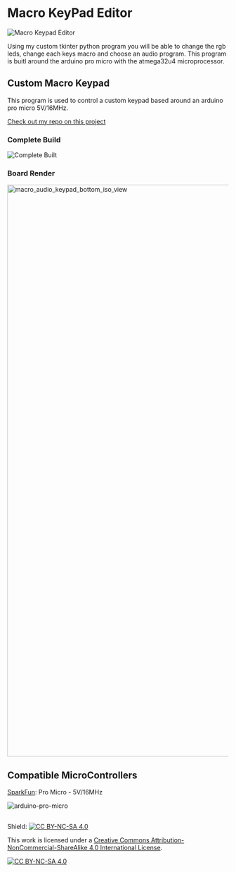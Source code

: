 # Macro KeyPad Editor
 ![Macro Keypad Editor](https://github.com/user-attachments/assets/6b39275b-2a66-43d9-a6f2-f7e2a1e00d91)
 
Using my custom tkinter python program you will be able to change the rgb leds, change each keys macro and choose an audio program. This program is buitl around the arduino pro micro with the atmega32u4 microprocessor.

## Custom Macro Keypad
This program is used to control a custom keypad based around an arduino pro micro 5V/16MHz.

[Check out my repo on this project](https://github.com/Bryan-98/audio-macro-keypad)

### Complete Build
![Complete Built](https://github.com/user-attachments/assets/29a8a2ae-1ed0-4170-b30f-0eed62e24b8b)

### Board Render
<img width="2364" height="1298" alt="macro_audio_keypad_bottom_iso_view" src="https://github.com/user-attachments/assets/e6dd9b54-63cc-4b78-ab7e-06abc86c5d15" />

## Compatible MicroControllers
[SparkFun](https://www.sparkfun.com/pro-micro-5v-16mhz.html): Pro Micro - 5V/16MHz

![arduino-pro-micro](https://github.com/user-attachments/assets/5126ff0e-80ba-4592-8363-61321c2f1908)

##
 
Shield: [![CC BY-NC-SA 4.0][cc-by-nc-sa-shield]][cc-by-nc-sa]

This work is licensed under a
[Creative Commons Attribution-NonCommercial-ShareAlike 4.0 International License][cc-by-nc-sa].

[![CC BY-NC-SA 4.0][cc-by-nc-sa-image]][cc-by-nc-sa]

[cc-by-nc-sa]: http://creativecommons.org/licenses/by-nc-sa/4.0/
[cc-by-nc-sa-image]: https://licensebuttons.net/l/by-nc-sa/4.0/88x31.png
[cc-by-nc-sa-shield]: https://img.shields.io/badge/License-CC%20BY--NC--SA%204.0-lightgrey.svg
